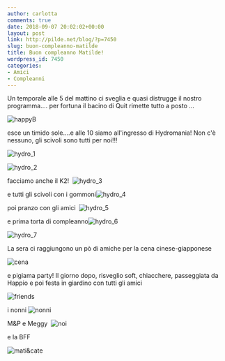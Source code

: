 ```yaml
---
author: carlotta
comments: true
date: 2018-09-07 20:02:02+00:00
layout: post
link: http://pilde.net/blog/?p=7450
slug: buon-compleanno-matilde
title: Buon compleanno Matilde!
wordpress_id: 7450
categories:
- Amici
- Compleanni
---
```


Un temporale alle 5 del mattino ci sveglia e quasi distrugge il nostro programma.... per fortuna il bacino di Quit rimette tutto a posto ...

![happyB]({{baseurl}}/uploads/2018/10/happyB.jpg)


 esce un timido sole....e alle 10 siamo all'ingresso di Hydromania! Non c'è nessuno, gli scivoli sono tutti per noi!!!

![hydro_1]({{baseurl}}/uploads/2018/10/hydro_1.png)


 ![hydro_2]({{baseurl}}/uploads/2018/10/hydro_2.png)


facciamo anche il K2!  ![hydro_3]({{baseurl}}/uploads/2018/10/hydro_3.png)


 e tutti gli scivoli con i gommoni![hydro_4]({{baseurl}}/uploads/2018/10/hydro_4.png)


poi pranzo con gli amici  ![hydro_5]({{baseurl}}/uploads/2018/10/hydro_5.png)


 e prima torta di compleanno![hydro_6]({{baseurl}}/uploads/2018/10/hydro_6.png)


 ![hydro_7]({{baseurl}}/uploads/2018/10/hydro_7.png)


La sera ci raggiungono un pò di amiche per la cena cinese-giapponese

![cena]({{baseurl}}/uploads/2018/10/cena.png)


e pigiama party! Il giorno dopo, risveglio soft, chiacchere, passeggiata da Happio e poi festa in giardino con tutti gli amici

![friends]({{baseurl}}/uploads/2018/10/friends.png)


i nonni ![nonni]({{baseurl}}/uploads/2018/10/nonni.png)


M&P e Meggy  ![noi]({{baseurl}}/uploads/2018/10/noi.png)


e la BFF

![mati&cate]({{baseurl}}/uploads/2018/10/maticate.png)



